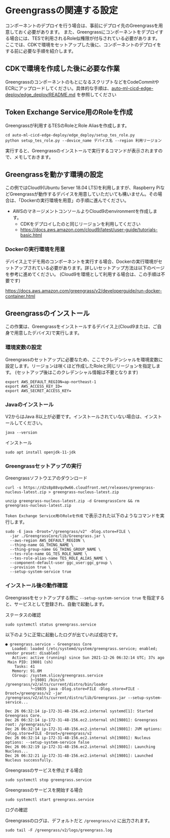 # Greengrassの関連する設定

コンポーネントのデプロイを行う場合は、事前にデプロイ先のGreengrassを用意しておく必要があります。
また、Greengrassにコンポーネントをデプロイする場合には、TESで利用されるRole似権限が付与されている必要があります。
ここでは、CDKで環境をセットアップした後に、コンポーネントのデプロイをする前に必要な手順を紹介します。

## CDKで環境を作成した後に必要な作業

GreengrassのコンポーネントのもとになるスクリプトなどをCodeCommitやECRにアップロードしてください。具体的な手順は、[auto-ml-cicd-edge-deploy/edge_deploy/README.md](auto-ml-cicd-edge-deploy/edge_deploy/README.md) を参照してください

## Token Exchange Service用のRoleを作成

Greengrassが利用するTESのRoleとRole Aliasを作成します。

```
cd auto-ml-cicd-edge-deploy/edge_deploy/setup_tes_role.py
python setup_tes_role.py --device_name デバイス名 --region 利用リージョン
```

実行すると、Greengrassのインストールで実行するコマンドが表示されますので、メモしておきます。

## Greengrassを動かす環境の設定

この例ではCloud9(Ubuntu Server 18.04 LTS)を利用しますが、Raspberry PiなどGreengrassが動作するデバイスを用意していただいても構いません。その場合は、「Dockerの実行環境を用意」の手順に進んでください。

- AWSのマネージメントコンソールよりCloud9のenvironmentを作成します。
  - CDKをデプロイしたのと同じリージョンを利用してください
  - https://docs.aws.amazon.com/cloud9/latest/user-guide/tutorials-basic.html

### Dockerの実行環境を用意

デバイス上でデモ用のコンポーネントを実行する場合、Dockerの実行環境がセットアップされている必要があります。詳しいセットアップ方法は以下のページを参考に進めてください。
(Cloud9を環境として利用する場合は、この手順は不要です)

https://docs.aws.amazon.com/greengrass/v2/developerguide/run-docker-container.html


## Greengrassのインストール

この作業は、Greengrassをインストールするデバイス上(Cloud9または、ご自身で用意したデバイス)で実行します。

### 環境変数の設定

Greengrassのセットアップに必要なため、ここでクレデンシャルを環境変数に設定します。リージョンは咲くほど作成したRoleと同じリージョンを指定します。
(セットアップ後はこのクレデンシャル情報は不要となります)

```
export AWS_DEFAULT_REGION=ap-northeast-1
export AWS_ACCESS_KEY_ID=
export AWS_SECRET_ACCESS_KEY=
```

### Javaのインストール

V2からはJava 8以上が必要です。インストールされていない場合は、インストールしてください。

```
java --version
```

インストール

```
sudo apt install openjdk-11-jdk
```

### Greengrassセットアップの実行

Greengrassソフトウエアのダウンロード

```
curl -s https://d2s8p88vqu9w66.cloudfront.net/releases/greengrass-nucleus-latest.zip > greengrass-nucleus-latest.zip

unzip greengrass-nucleus-latest.zip -d GreengrassCore && rm greengrass-nucleus-latest.zip
```

`Token Exchange Service用のRoleを作成` で表示された以下のようなコマンドを実行します。

```
sudo -E java -Droot="/greengrass/v2" -Dlog.store=FILE \
  -jar ./GreengrassCore/lib/Greengrass.jar \
  --aws-region AWS_DEFAULT_REGION \
  --thing-name GG_THING_NAME \
  --thing-group-name GG_THING_GROUP_NAME \
  --tes-role-name GG_TES_ROLE_NAME \
  --tes-role-alias-name TES_ROLE_ALIAS_NAME \
  --component-default-user ggc_user:ggc_group \
  --provision true \
  --setup-system-service true
```

### インストール後の動作確認

Greengrassをセットアップする際に `--setup-system-service true` を指定すると、サービスとして登録され、自動で起動します。
 
ステータスの確認

```
sudo systemctl status greengrass.service
```
以下のように正常に起動したログが出ていれば成功です。

```
● greengrass.service - Greengrass Core
   Loaded: loaded (/etc/systemd/system/greengrass.service; enabled; vendor preset: disabled)
   Active: active (running) since Sun 2021-12-26 06:32:14 UTC; 37s ago
 Main PID: 19801 (sh)
    Tasks: 41
   Memory: 91.0M
   CGroup: /system.slice/greengrass.service
           ├─19801 /bin/sh /greengrass/v2/alts/current/distro/bin/loader
           └─19835 java -Dlog.store=FILE -Dlog.store=FILE -Droot=/greengrass/v2 -jar /greengrass/v2/alts/current/distro/lib/Greengrass.jar --setup-system-service...

Dec 26 06:32:14 ip-172-31-48-156.ec2.internal systemd[1]: Started Greengrass Core.
Dec 26 06:32:14 ip-172-31-48-156.ec2.internal sh[19801]: Greengrass root: /greengrass/v2
Dec 26 06:32:14 ip-172-31-48-156.ec2.internal sh[19801]: JVM options: -Dlog.store=FILE -Droot=/greengrass/v2
Dec 26 06:32:14 ip-172-31-48-156.ec2.internal sh[19801]: Nucleus options: --setup-system-service false
Dec 26 06:32:19 ip-172-31-48-156.ec2.internal sh[19801]: Launching Nucleus...
Dec 26 06:32:21 ip-172-31-48-156.ec2.internal sh[19801]: Launched Nucleus successfully.
```

Greengrassのサービスを停止する場合

```
sudo systemctl stop greengrass.service
```
 
Greengrassのサービスを開始する場合

```
sudo systemctl start greengrass.service
```
 
ログの確認
 
Greengrassのログは、デフォルトだと `/greengrass/v2` に出力されます。

```
sudo tail -F /greengrass/v2/logs/greengrass.log
```